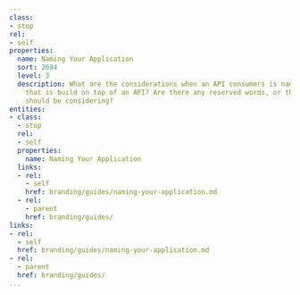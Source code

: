 ```yaml
---
class:
- stop
rel:
- self
properties:
  name: Naming Your Application
  sort: 2694
  level: 3
  description: What are the considerations when an API consumers is naming their application
    that is build on top of an API? Are there any reserved words, or things consumers
    should be considering?
entities:
- class:
  - stop
  rel:
  - self
  properties:
    name: Naming Your Application
  links:
  - rel:
    - self
    href: branding/guides/naming-your-application.md
  - rel:
    - parent
    href: branding/guides/
links:
- rel:
  - self
  href: branding/guides/naming-your-application.md
- rel:
  - parent
  href: branding/guides/
...
```

